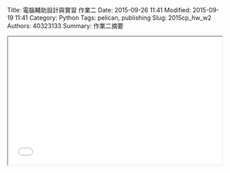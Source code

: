 Title: 電腦輔助設計與實習 作業二
Date: 2015-09-26 11:41
Modified: 2015-09-19 11:41
Category: Python
Tags: pelican, publishing
Slug: 2015cp_hw_w2
Authors: 40323133
Summary: 作業二摘要

<iframe src="40323133_cp_w2_p.html" width="500" height="300"></iframe>